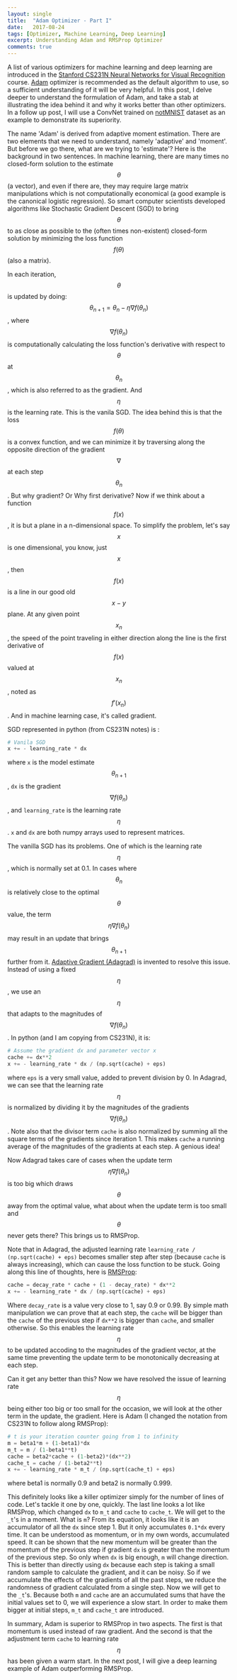 ```yaml
---
layout: single
title:  "Adam Optimizer - Part I"
date:   2017-08-24
tags: [Optimizer, Machine Learning, Deep Learning]
excerpt: Understanding Adam and RMSProp Optimizer
comments: true
---
```

A list of various optimizers for machine learning and deep learning are introduced in the [Stanford CS231N Neural Networks for Visual Recognition](http://cs231n.github.io/neural-networks-3/#second) course. [Adam](https://arxiv.org/pdf/1412.6980.pdf) optimizer is recommended as the default algorithm to use, so a sufficient understanding of it will be very helpful. In this post, I delve deeper to understand the formulation of Adam, and take a stab at illustrating the idea behind it and why it works better than other optimizers. In a follow up post, I will use a ConvNet trained on [notMNIST](http://yaroslavvb.blogspot.com/2011/09/notmnist-dataset.html) dataset as an example to demonstrate its superiority.  

The name 'Adam' is derived from adaptive moment estimation. There are two elements that we need to understand, namely 'adaptive' and 'moment'. But before we go there, what are we trying to 'estimate'? Here is the background in two sentences. In machine learning, there are many times no closed-form solution to the estimate $$ \theta $$ (a vector), and even if there are, they may require large matrix manipulations which is not computationally economical (a good example is the canonical logistic regression). So smart computer scientists developed algorithms like Stochastic Gradient Descent (SGD) to bring $$ \theta $$ to as close as possible to the (often times non-existent) closed-form solution by minimizing the loss function $$ f(\theta) $$ (also a matrix). 

In each iteration, $$ \theta $$ is updated by doing: $$ \theta_{n+1} = \theta_n - \eta\nabla f(\theta_n)$$, where $$\nabla f(\theta_n)$$ is computationally calculating the loss function's derivative with respect to $$\theta$$ at $$\theta_n$$, which is also referred to as the gradient. And $$\eta$$ is the learning rate. This is the vanila SGD. The idea behind this is that the loss $$f(\theta)$$ is a convex function, and we can minimize it by traversing along the opposite direction of the gradient $$\nabla$$ at each step $$\theta_n$$. But why gradient? Or Why first derivative? Now if we think about a function $$f(x)$$, it is but a plane in a n-dimensional space. To simplify the problem, let's say $$x$$ is one dimensional, you know, just $$x$$, then $$f(x)$$ is a line in our good old $$x-y$$ plane. At any given point $$x_n$$, the speed of the point traveling in either direction along the line is the first derivative of $$f(x) $$ valued at $$x_n$$, noted as $$f'(x_n)$$. And in machine learning case, it's called gradient.   

SGD represented in python (from CS231N notes) is :

```python
# Vanila SGD
x += - learning_rate * dx
```
where ```x``` is the model estimate $$\theta_{n+1}$$, ```dx``` is the gradient $$\nabla f(\theta_n)$$, and ```learning_rate``` is the learning rate $$\eta$$. ```x``` and ```dx``` are both numpy arrays used to represent matrices. 

The vanilla SGD has its problems. One of which is the learning rate $$ \eta $$, which is normally set at 0.1. In cases where $$\theta_n$$ is relatively close to the optimal $$\theta$$ value, the term $$\eta\nabla f(\theta_n)$$ may result in an update that brings $$\theta_{n+1}$$ further from it. [Adaptive Gradient (Adagrad)](http://www.jmlr.org/papers/volume12/duchi11a/duchi11a.pdf) is invented to resolve this issue. Instead of using a fixed $$\eta$$, we use an $$\eta$$ that adapts to the magnitudes of $$\nabla f(\theta_n)$$. In python (and I am copying from CS231N), it is:

```python
# Assume the gradient dx and parameter vector x
cache += dx**2
x += - learning_rate * dx / (np.sqrt(cache) + eps)
```
where ```eps``` is a very small value, added to prevent division by 0. 
In Adagrad, we can see that the learning rate $$\eta$$ is normalized by dividing it by the magnitudes of the gradients $$\nabla f(\theta_n)$$. Note also that the divisor term ```cache``` is also normalized by summing all the square terms of the gradients since iteration 1. This makes ```cache``` a running average of the magnitudes of the gradients at each step. A genious idea! 

Now Adagrad takes care of cases when the update term $$\eta\nabla f(\theta_n)$$ is too big which draws $$\theta$$ away from the optimal value, what about when the update term is too small and $$\theta$$ never gets there? This brings us to RMSProp. 

Note that in Adagrad, the adjusted learning rate ```learning_rate / (np.sqrt(cache) + eps)``` becomes smaller step after step (because ```cache``` is always increasing), which can cause the loss function to be stuck. Going along this line of thoughts, here is [RMSProp](http://www.cs.toronto.edu/~tijmen/csc321/slides/lecture_slides_lec6.pdf): 

```python
cache = decay_rate * cache + (1 - decay_rate) * dx**2
x += - learning_rate * dx / (np.sqrt(cache) + eps)
```
Where ```decay_rate``` is a value very close to 1, say 0.9 or 0.99. By simple math manipulation we can prove that at each step, the ```cache``` will be bigger than the ```cache``` of the previous step if ```dx**2``` is bigger than ```cache```, and smaller otherwise. So this enables the learning rate $$\eta$$ to be updated accoding to the magnitudes of the gradient vector, at the same time preventing the update term to be monotonically decreasing at each step. 

Can it get any better than this? Now we have resolved the issue of learning rate $$\eta$$ being either too big or too small for the occasion, we will look at the other term in the update, the gradient. Here is Adam (I changed the notation from CS231N to follow along RMSProp):

```python
# t is your iteration counter going from 1 to infinity
m = beta1*m + (1-beta1)*dx
m_t = m / (1-beta1**t)
cache = beta2*cache + (1-beta2)*(dx**2)
cache_t = cache / (1-beta2**t)
x += - learning_rate * m_t / (np.sqrt(cache_t) + eps)
```
where beta1 is normally 0.9 and beta2 is normally 0.999. 

This definitely looks like a killer optimizer simply for the number of lines of code. Let's tackle it one by one, quickly. The last line looks a lot like RMSProp, which changed ```dx``` to ```m_t``` and ```cache``` to ```cache_t```. We will get to the ```_t```'s in a moment. What is ```m```? From its equation, it looks like it is an accumulator of all the ```dx``` since step 1. But it only accumulates ```0.1*dx``` every time. It can be understood as momentum, or in my own words, accumulated speed. It can be shown that the new momentum will be greater than the momentum of the previous step if gradient ```dx``` is greater than the momentum of the previous step. So only when ```dx``` is big enough, ```m``` will change direction. This is better than directly using ```dx``` because each step is taking a small random sample to calculate the gradient, and it can be noisy. So if we accumulate the effects of the gradients of all the past steps, we reduce the randomness of gradient calculated from a single step. Now we will get to the ```_t```'s. Because both ```m``` and ```cache``` are an accumulated sums that have the initial values set to 0, we will experience a slow start. In order to make them bigger at initial steps, ```m_t``` and ```cache_t``` are introduced. 

In summary, Adam is superior to RMSProp in two aspects. The first is that momentum is used instead of raw gradient. And the second is that the adjustment term ```cache``` to learning rate $$\eta$$ has been given a warm start. In the next post, I will give a deep learning example of Adam outperforming RMSProp. 
